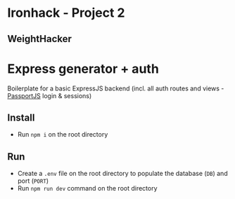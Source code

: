 # Ironhack - Project 2 
## WeightHacker

# Express generator + auth

Boilerplate for a basic ExpressJS backend (incl. all auth routes and views - [PassportJS](http://www.passportjs.org/) login & sessions)

## Install

- Run `npm i` on the root directory

## Run

- Create a `.env` file on the root directory to populate the database (`DB`) and port (`PORT`)
- Run `npm run dev` command on the root directory
